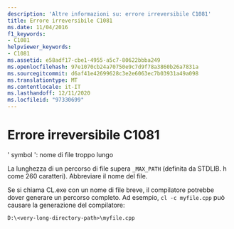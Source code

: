 ```yaml
---
description: 'Altre informazioni su: errore irreversibile C1081'
title: Errore irreversibile C1081
ms.date: 11/04/2016
f1_keywords:
- C1081
helpviewer_keywords:
- C1081
ms.assetid: e58adf17-cbe1-4955-a5c7-80622bbba249
ms.openlocfilehash: 97e1070cb24a70750e9c7d9f78a3860b26a7831a
ms.sourcegitcommit: d6af41e42699628c3e2e6063ec7b03931a49a098
ms.translationtype: MT
ms.contentlocale: it-IT
ms.lasthandoff: 12/11/2020
ms.locfileid: "97330699"
---
```

# <a name="fatal-error-c1081"></a>Errore irreversibile C1081

' symbol ': nome di file troppo lungo

La lunghezza di un percorso di file supera `_MAX_PATH` (definita da STDLIB. h come 260 caratteri). Abbreviare il nome del file.

Se si chiama CL.exe con un nome di file breve, il compilatore potrebbe dover generare un percorso completo. Ad esempio, `cl -c myfile.cpp` può causare la generazione del compilatore:

```
D:\<very-long-directory-path>\myfile.cpp
```

